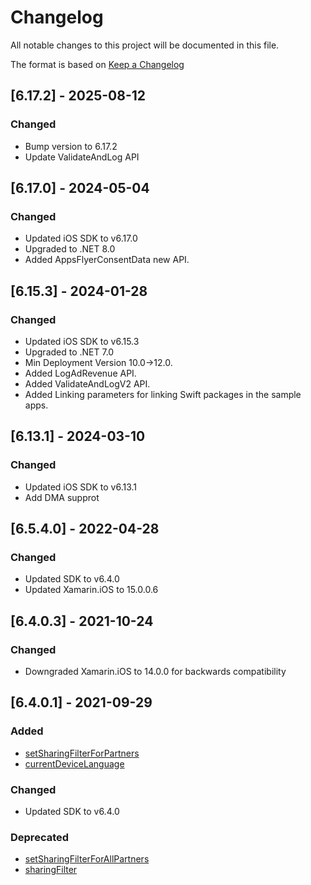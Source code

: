 # Changelog

All notable changes to this project will be documented in this file.

The format is based on [Keep a Changelog](https://keepachangelog.com/en/1.0.0/)

## [6.17.2] - 2025-08-12

### Changed
- Bump version to 6.17.2
- Update ValidateAndLog API

## [6.17.0] - 2024-05-04

### Changed

- Updated iOS SDK to v6.17.0
- Upgraded to .NET 8.0
- Added AppsFlyerConsentData new API.

## [6.15.3] - 2024-01-28

### Changed

- Updated iOS SDK to v6.15.3
- Upgraded to .NET 7.0
- Min Deployment Version 10.0->12.0.
- Added LogAdRevenue API.
- Added ValidateAndLogV2 API.
- Added Linking parameters for linking Swift packages in the sample apps.

## [6.13.1] - 2024-03-10

### Changed

- Updated iOS SDK to v6.13.1
- Add DMA supprot

## [6.5.4.0] - 2022-04-28

### Changed

- Updated SDK to v6.4.0
- Updated Xamarin.iOS to 15.0.0.6

## [6.4.0.3] - 2021-10-24

### Changed

- Downgraded Xamarin.iOS to 14.0.0 for backwards compatibility

## [6.4.0.1] - 2021-09-29

### Added

- [setSharingFilterForPartners](https://dev.appsflyer.com/hc/docs/ios-sdk-reference-appsflyerlib#setsharingfilterforpartners)
- [currentDeviceLanguage](https://dev.appsflyer.com/hc/docs/ios-sdk-reference-appsflyerlib#setcurrentdevicelanguage)

### Changed

- Updated SDK to v6.4.0

### Deprecated

- [setSharingFilterForAllPartners](https://dev.appsflyer.com/hc/docs/ios-sdk-reference-appsflyerlib#setsharingfilterforpartners)
- [sharingFilter](https://dev.appsflyer.com/hc/docs/ios-sdk-reference-appsflyerlib#sharingfilter)

